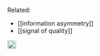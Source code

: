 
Related:

- [[information asymmetry]]
- [[signal of quality]]

<img src='https://scrapbox.io/api/pages/nishio/en/icon' alt='en.icon' height="19.5"/>